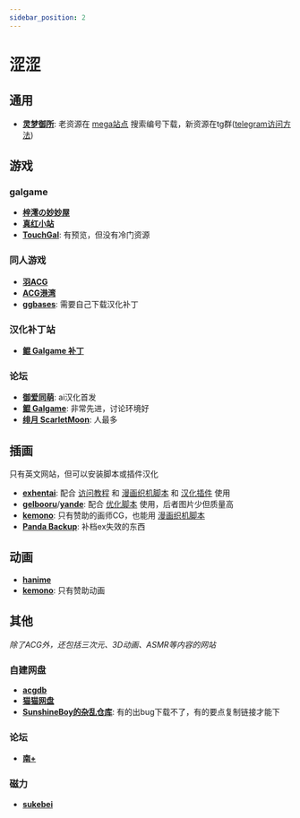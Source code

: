 ```yaml
---
sidebar_position: 2
---
```


# 涩涩

## 通用

- **[灵梦御所](https://blog.reimu.net/)**: 老资源在 [mega站点](https://mega.nz/folder/50Yh2TwY#3Uo_m5uSWGpZeOFIX9Sc5Q) 搜索编号下载，新资源在tg群([telegram访问方法](https://linux.do/t/topic/51331/74))

## 游戏

### galgame

- **[梓澪の妙妙屋](https://zi0.cc/)**
- **[真红小站](https://www.shinnku.com/)**
- **[TouchGal](https://www.touchgal.us/)**: 有预览，但没有冷门资源

### 同人游戏

- **[羽ACG](https://seve.yugal.cc/)**
- **[ACG港湾](https://www.acggw.me/)**
- **[ggbases](https://www.ggbases.com/)**: 需要自己下载汉化补丁

### 汉化补丁站

- **[鲲 Galgame 补丁](https://www.moyu.moe/)**

### 论坛

- **[御爱同萌](https://www.ai2.moe/)**: ai汉化首发
- **[鲲 Galgame](https://www.kungal.com/)**: 非常先进，讨论环境好
- **[绯月 ScarletMoon](https://bbs.kfpromax.com/index.php)**: 人最多

## 插画

只有英文网站，但可以安装脚本或插件汉化

- **[exhentai](https://exhentai.org/)**: 配合 [访问教程](https://nicebowl.fun/11) 和 [漫画织机脚本](https://greasyfork.org/zh-CN/scripts/397848-comic-looms) 和 [汉化插件](https://github.com/EhTagTranslation/EhSyringe) 使用
- **[gelbooru](https://gelbooru.com/index.php?page=account&s=options)**/**[yande](https://yande.re/post)**: 配合 [优化脚本](https://sleazyfork.org/zh-CN/scripts/444885-yande-re-%E7%80%91%E5%B8%83%E6%B5%81%E6%B5%8F%E8%A7%88) 使用，后者图片少但质量高
- **[kemono](https://kemono.cr/)**: 只有赞助的画师CG，也能用 [漫画织机脚本](https://greasyfork.org/zh-CN/scripts/397848-comic-looms)
- **[Panda Backup](https://panda.chaika.moe/)**: 补档ex失效的东西

## 动画

- **[hanime](https://hanime1.me/)**
- **[kemono](https://kemono.cr/)**: 只有赞助动画

## 其他

*除了ACG外，还包括三次元、3D动画、ASMR等内容的网站*

### 自建网盘

- **[acgdb](https://acgdb.de/)**
- **[猫猫网盘](https://catcat.cloud/)**
- **[SunshineBoy的杂乱仓库](https://openlist.sunshineboy.top/)**: 有的出bug下载不了，有的要点复制链接才能下

### 论坛

- **[南+](https://south-plus.net/)**
  
### 磁力

- **[sukebei](https://sukebei.nyaa.si)**
